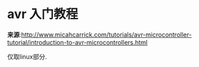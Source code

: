 # avr 入门教程

**来源**:http://www.micahcarrick.com/tutorials/avr-microcontroller-tutorial/introduction-to-avr-microcontrollers.html

仅取linux部分.